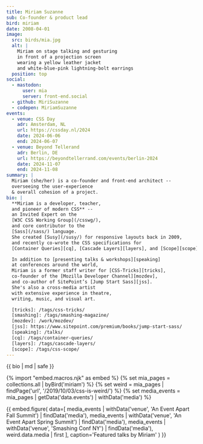 ```yaml
---
title: Miriam Suzanne
sub: Co-founder & product lead
bird: miriam
date: 2008-04-01
image:
  src: birds/mia.jpg
  alt: |
    Miriam on stage talking and gesturing
    in front of a projection screen
    wearing a yellow leather jacket
    and white-blue-pink lightning-bolt earrings
  position: top
social:
  - mastodon:
      user: mia
      server: front-end.social
  - github: MiriSuzanne
  - codepen: MiriamSuzanne
events:
  - venue: CSS Day
    adr: Amsterdam, NL
    url: https://cssday.nl/2024
    date: 2024-06-06
    end: 2024-06-07
  - venue: Beyond Tellerand
    adr: Berlin, DE
    url: https://beyondtellerrand.com/events/berlin-2024
    date: 2024-11-07
    end: 2024-11-08
summary: |
  Miriam (she/her) is a co-founder and front-end architect --
  overseeing the user-experience
  & overall cohesion of a project.
bio: |
  **Miriam is a developer, teacher,
  and pioneer of modern CSS** --
  an Invited Expert on the
  [W3C CSS Working Group](/csswg/),
  and core contributor to the
  [Sass](/sass/) language.
  She created [Susy](/susy/) for responsive layouts back in 2009,
  and recently co-wrote the CSS specifications for
  [Container Queries][cq], [Cascade Layers][layers], and [Scope][scope].

  In addition to [presenting talks & workshops][speaking]
  at conferences around the world,
  Miriam is a former staff writer for [CSS-Tricks][tricks],
  co-founder of the [Mozilla Developer Channel][mozdev],
  and co-author of SitePoint’s [Jump Start Sass][jss].
  She's also a cross-media artist
  with extensive experience in theatre,
  writing, music, and visual art.

  [tricks]: /tags/css-tricks/
  [smashing]: /tags/smashing-magazine/
  [mozdev]: /work/mozdev/
  [jss]: https://www.sitepoint.com/premium/books/jump-start-sass/
  [speaking]: /talks/
  [cq]: /tags/container-queries/
  [layers]: /tags/cascade-layers/
  [scope]: /tags/css-scope/
---
```


{{ bio | md | safe }}

{% import "embed.macros.njk" as embed %}
{% set mia_pages = collections.all | byBird('miriam') %}
{% set weird = mia_pages | findPage('url', '/2019/10/03/css-is-weird/') %}
{% set media_events = mia_pages | getData('data.events') | withData('media') %}

{{ embed.figure(
  data=[
    media_events | withData('venue', 'An Event Apart Fall Summit') | findData('media'),
    media_events | withData('venue', 'An Event Apart Spring Summit') | findData('media'),
    media_events | withData('venue', 'Smashing Conf NY') | findData('media'),
    weird.data.media | first
  ],
  caption='Featured talks by Miriam'
) }}
